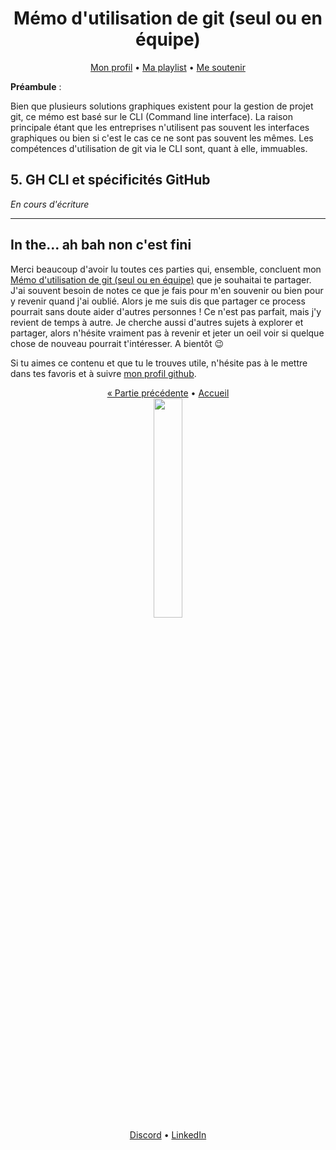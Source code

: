 <div align="center">
<h1>Mémo d'utilisation de git (seul ou en équipe)</h1>

<div>
    <a href="https://github.com/lbAntoine" target="_blank">Mon profil</a>
•
    <a href="https://open.spotify.com/playlist/3o0OqYN0EFmReWTdlbybAW?si=D9RAH_usT9yd8Dmdj7n-Qg" target="_blank">Ma playlist</a>
•
    <a href="https://www.buymeacoffee.com/lbAntoine" target="_blank">Me soutenir</a>
</div>
</div>

**Préambule** :

Bien que plusieurs solutions graphiques existent pour la gestion de projet git, ce mémo est basé sur le CLI (Command line interface). La raison principale étant que les entreprises n'utilisent pas souvent les interfaces graphiques ou bien si c'est le cas ce ne sont pas souvent les mêmes. Les compétences d'utilisation de git via le CLI sont, quant à elle, immuables.

## 5. GH CLI et spécificités GitHub

_En cours d'écriture_

---

## In the... ah bah non c'est fini

Merci beaucoup d'avoir lu toutes ces parties qui, ensemble, concluent mon [Mémo d'utilisation de git (seul ou en équipe)]() que je souhaitai te partager. J'ai souvent besoin de notes ce que je fais pour m'en souvenir ou bien pour y revenir quand j'ai oublié. Alors je me suis dis que partager ce process pourrait sans doute aider d'autres personnes ! Ce n'est pas parfait, mais j'y revient de temps à autre. Je cherche aussi d'autres sujets à explorer et partager, alors n'hésite vraiment pas à revenir et jeter un oeil voir si quelque chose de nouveau pourrait t'intéresser. A bientôt 😉

Si tu aimes ce contenu et que tu le trouves utile, n'hésite pas à le mettre dans tes favoris et à suivre [mon profil github](https://github.com/lbAntoine).

<div align="center">
<div>
<a href="./levelupterm.html">« Partie précédente</a>
•
<a href="../README.html">Accueil</a>
</div>
<img width="30%" src="https://utfs.io/f/35969b6d-f22c-4a41-9775-a54026f1ff73-mwy9q0.png" />
<div>
<a href="https://discordapp.com/users/328163554991669251" target="_blank">Discord</a>
•
<a href="https://linkedin.com/in/antoine-le-bras/" target="_blank">LinkedIn</a>
</div>
</div>
